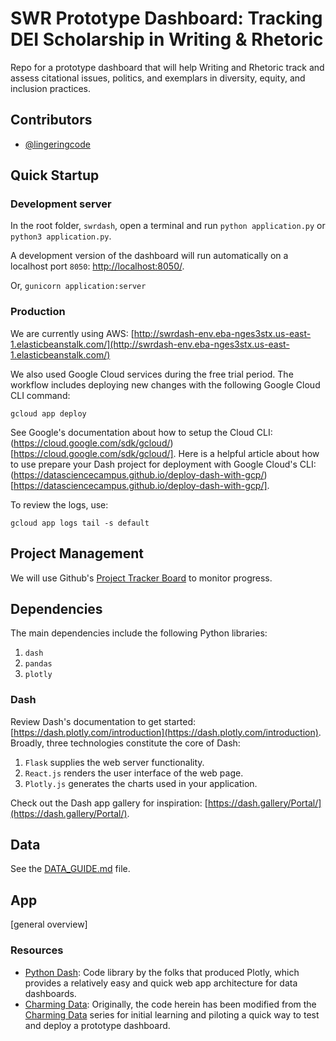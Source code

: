 # SWR Prototype Dashboard: Tracking DEI Scholarship in Writing &amp; Rhetoric

Repo for a prototype dashboard that will help Writing and Rhetoric track and assess citational issues, politics, and exemplars in diversity, equity, and inclusion practices.

## Contributors

- [@lingeringcode](https://github.com/lingeringcode/)

## Quick Startup

### Development server

In the root folder, `swrdash`, open a terminal and run `python application.py` or `python3 application.py`. 

A development version of the dashboard will run automatically on a localhost port `8050`: [http://localhost:8050/](http://localhost:8050/).

Or, `gunicorn application:server`

### Production

We are currently using AWS: [http://swrdash-env.eba-nges3stx.us-east-1.elasticbeanstalk.com/](http://swrdash-env.eba-nges3stx.us-east-1.elasticbeanstalk.com/)

We also used Google Cloud services during the free trial period. The workflow includes deploying new changes with the following Google Cloud CLI command:

```
gcloud app deploy 
```

See Google's documentation about how to setup the Cloud CLI: (https://cloud.google.com/sdk/gcloud/)[https://cloud.google.com/sdk/gcloud/]. Here is a helpful article about how to use prepare your Dash project for deployment with Google Cloud's CLI: (https://datasciencecampus.github.io/deploy-dash-with-gcp/)[https://datasciencecampus.github.io/deploy-dash-with-gcp/].

To review the logs, use:

```
gcloud app logs tail -s default
```

## Project Management

We will use Github's [Project Tracker Board](https://github.com/orgs/SWR-Citation-Project/projects/1/views/1) to monitor progress.

## Dependencies

The main dependencies include the following Python libraries:

1. `dash`
2. `pandas`
3. `plotly`

### Dash

Review Dash's documentation to get started: [https://dash.plotly.com/introduction](https://dash.plotly.com/introduction). Broadly, three technologies constitute the core of Dash:

1. `Flask` supplies the web server functionality.
2. `React.js` renders the user interface of the web page.
3. `Plotly.js` generates the charts used in your application.

Check out the Dash app gallery for inspiration: [https://dash.gallery/Portal/](https://dash.gallery/Portal/).

## Data

See the [DATA_GUIDE.md](DATA_GUIDE.md) file.

## App

[general overview]

### Resources

- [Python Dash](https://dash.plotly.com/introduction): Code library by the folks that produced Plotly, which provides a relatively easy and quick web app architecture for data dashboards.
- [Charming Data](https://www.youtube.com/c/CharmingData/search?query=python%20dash): Originally, the code herein has been modified from the [Charming Data](https://www.youtube.com/c/CharmingData/search?query=python%20dash) series for initial learning and piloting a quick way to test and deploy a prototype dashboard.